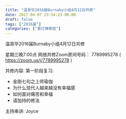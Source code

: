 ```yaml
---
title: "温哥华2016届Burnaby小组4月12日共修"
date: 2017-04-07 23:54:23-08:00
draft: false
tags: ["2016届"]
categories: ["慧灯禅修班"]
---
```

温哥华2016届Burnaby小组4月12日共修

星期三晚7:00点
网络共修Zoom房间号码： 7789995278 ( https://zoom.us/j/7789995278 )

共修内容: 第一阶段复习:
 - 金刚七句之上师瑜伽
 - 为什么现代人越来越没有幸福感
 - 如何面对痛苦和幸福
 - 语加持的修法

主持串讲: Joyce
